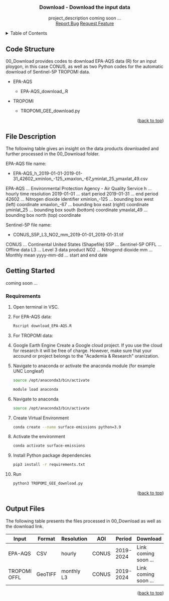 <a id="readme-top"></a>


<!-- PROJECT LOGO -->
<br />
<div align="center">
  <h3 align="center">Download - Download the input data</h3>
  <p align="center">
    project_description coming soon ...
    <br />
    <a href="https://github.com/reneebichler/surface-emissions/issues/new?labels=bug&template=bug-report---.md">Report Bug</a>
    <a href="https://github.com/reneebichler/surface-emissions/issues/new?labels=enhancement&template=feature-request---.md">Request Feature</a>
  </p>
</div>


<!-- TABLE OF CONTENTS -->
<details>
  <summary>Table of Contents</summary>
  <ol>
    <li><a href="#code-structure">Code Structure</a></li>
    <li><a href="#file-description">File Description</a></li>
    <li><a href="#getting-started">Getting Started</a></li>
    <li><a href="#output-files">Output Files</a></li>
  </ol>
</details>


<!-- Code Structure -->
## Code Structure

00_Download provides codes to download EPA-AQS data (R) for an input ploygon, in this case CONUS, as well as two Python codes for the automatic download of Sentinel-5P TROPOMI data.

* EPA-AQS
  * EPA-AQS_download_.R

* TROPOMI
  * TROPOMI_GEE_download.py

<p align="right">(<a href="#readme-top">back to top</a>)</p>



<!-- File Description -->
## File Description

The following table gives an insight on the data products downloaded and further processed in the 00_Download folder.

EPA-AQS file name:
* EPA-AQS_h_2019-01-01-2019-01-31_42602_xminlon_-125_xmaxlon_-67_yminlat_25_ymaxlat_49.csv

EPA-AQS ... Environmental Protection Agency - Air Quality Service
h ... hourly time resolution
2019-01-01 ... start period
2019-01-31 ... end period
42602 ... Nitrogen dioxide identifier
xminlon_-125 ... bounding box west (left) coordinate
xmaxlon_-67 ... bounding box east (right) coordinate
yminlat_25 ... bounding box south (bottom) coordinate
ymaxlat_49 ... bounding box north (top) coordinate

Sentinel-5P file name:
* CONUS_S5P_L3_NO2_mm_2019-01-01_2019-01-31.tif

CONUS ... Continental United States (Shapefile)
S5P ... Sentinel-5P
OFFL ... Offline data
L3 ... Level 3 data product
NO2 ... Nitrogend dioxide
mm ... Monthly mean
yyyy-mm-dd ... start and end date


<!-- GETTING STARTED -->
## Getting Started

coming soon ...

### Requirements

1. Open terminal in VSC.

2. For EPA-AQS data:
      ```sh
      Rscript download_EPA-AQS.R
      ```

3. For TROPOMI data:
  1. Google Earth Engine
    Create a Google cloud project. If you use the cloud for research it will be free of charge.
    However, make sure that your accound or project belongs to the "Academia & Research" oranization.
  2. Navigate to anaconda or activate the anaconda module (for example UNC Longleaf)
      ```sh
      source /opt/anaconda3/bin/activate
      ```
      ```sh
      module load anaconda
      ```
  3. Navigate to anaconda
      ```sh
      source /opt/anaconda3/bin/activate 
      ```
  4. Create Virtual Environment
      ```sh
      conda create --name surface-emissions python=3.9
      ```
  5. Activate the environment
      ```sh
      conda activate surface-emissions
      ```
  6. Install Python package dependencies
      ```sh
      pip3 install -r requirements.txt
      ```
  7. Run
      ```sh
      python3 TROPOMI_GEE_download.py
      ```

<p align="right">(<a href="#readme-top">back to top</a>)</p>


<!-- Output Files -->
## Output Files

The following table presents the files processed in 00_Download as well as the download link.

| Input         | Format         | Resolution      | AOI        | Period      | Download              |
| ---           | ---            | ---             | ---        | ---         | ---                   |
| EPA-AQS       | CSV            | hourly          | CONUS      | 2019-2024   | Link coming soon ...  |
| TROPOMI OFFL  | GeoTIFF        | monthly L3      | CONUS      | 2019-2024   | Link coming soon ...  |

<p align="right">(<a href="#readme-top">back to top</a>)</p>